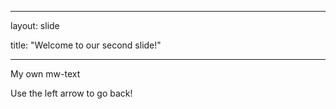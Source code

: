 

---

layout: slide

title: "Welcome to our second slide!"

---
	
My own mw-text

Use the left arrow to go back!
